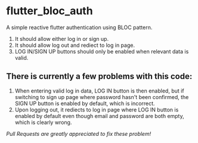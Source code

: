 # flutter_bloc_auth

A simple reactive flutter authentication using BLOC pattern.
1. It should allow either log in or sign up.
2. It should allow log out and rediect to log in page. 
3. LOG IN/SIGN UP buttons should only be enabled when relevant data is valid.

## There is currently a few problems with this code:
1. When entering valid log in data, LOG IN button is then enabled, but if switching to sign up page where password hasn't been confirmed, the SIGN UP button is enabled by default, which is incorrect.
2. Upon logging out, it rediects to log in page where LOG IN button is enabled by default even though email and password are both empty, which is clearly wrong.

*Pull Requests are greatly appreciated to fix these problem!*
